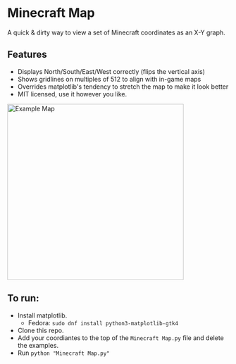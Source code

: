 # Minecraft Map

A quick & dirty way to view a set of Minecraft coordinates
as an X-Y graph.

## Features

- Displays North/South/East/West correctly (flips the vertical axis)
- Shows gridlines on multiples of 512 to align with in-game maps
- Overrides matplotlib's tendency to stretch the map to make it look better
- MIT licensed, use it however you like.

<img src="https://github.com/user-attachments/assets/fb54109b-d313-408b-afb2-581659be45df" alt="Example Map" width="400">

## To run:

- Install matplotlib.
  - Fedora: `sudo dnf install python3-matplotlib-gtk4`
- Clone this repo.
- Add your coordiantes to the top of the `Minecraft Map.py` file and delete the examples.
- Run `python "Minecraft Map.py"`
